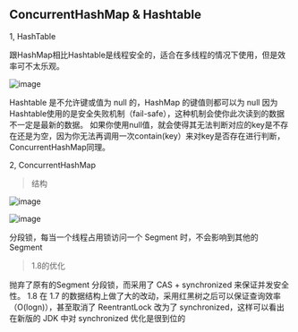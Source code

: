 ## ConcurrentHashMap & Hashtable

1, HashTable

跟HashMap相比Hashtable是线程安全的，适合在多线程的情况下使用，但是效率可不太乐观。

![image](https://gitee.com/yzwater/yunjin/blob/master/image/hashtable.jpg)

Hashtable 是不允许键或值为 null 的，HashMap 的键值则都可以为 null
因为Hashtable使用的是安全失败机制（fail-safe），这种机制会使你此次读到的数据不一定是最新的数据。
如果你使用null值，就会使得其无法判断对应的key是不存在还是为空，因为你无法再调用一次contain(key）来对key是否存在进行判断，ConcurrentHashMap同理。

2, ConcurrentHashMap

>结构

![image](https://gitee.com/yzwater/yunjin/blob/master/image/current1.jpg)

![image](https://gitee.com/yzwater/yunjin/blob/master/image/current2.jpg)

分段锁，每当一个线程占用锁访问一个 Segment 时，不会影响到其他的 Segment

>1.8的优化

抛弃了原有的Segment 分段锁，而采用了 CAS + synchronized 来保证并发安全性。
1.8 在 1.7 的数据结构上做了大的改动，采用红黑树之后可以保证查询效率（O(logn)），甚至取消了 ReentrantLock 改为了 synchronized，这样可以看出在新版的 JDK 中对 synchronized 优化是很到位的


